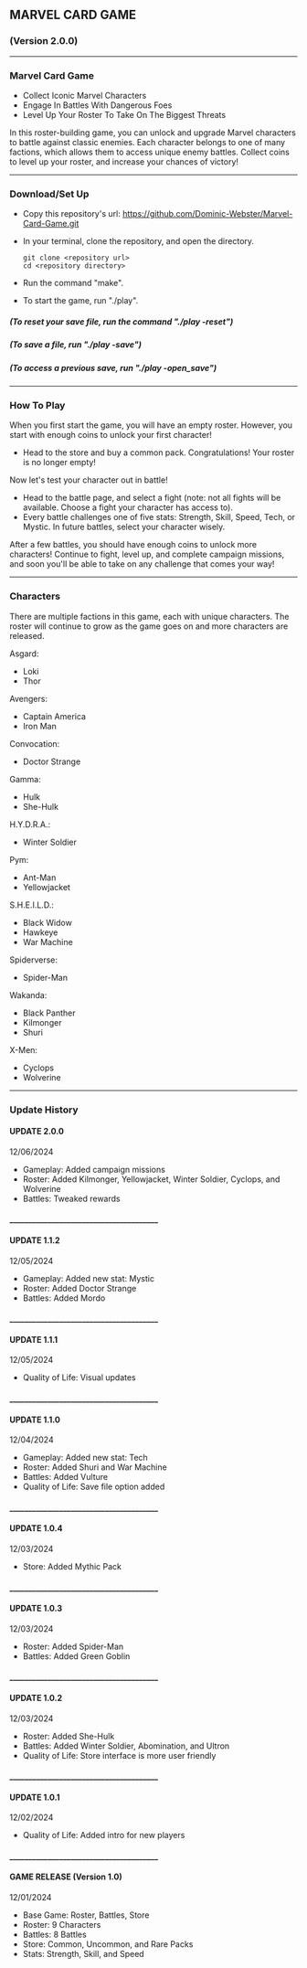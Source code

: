 ## MARVEL CARD GAME

### (Version 2.0.0)

---

### Marvel Card Game

- Collect Iconic Marvel Characters
- Engage In Battles With Dangerous Foes
- Level Up Your Roster To Take On The Biggest Threats

 In this roster-building game, you can unlock and upgrade Marvel characters to battle against classic enemies. Each character belongs to one of many factions, which allows them to access unique enemy battles. Collect coins to level up your roster, and increase your chances of victory!

---

### Download/Set Up

- Copy this repository's url: https://github.com/Dominic-Webster/Marvel-Card-Game.git
- In your terminal, clone the repository, and open the directory.

    ```console
    git clone <repository url>
    cd <repository directory>
    ```

- Run the command "make".
- To start the game, run "./play".

##### (To reset your save file, run the command "./play -reset")
##### (To save a file, run "./play -save")
##### (To access a previous save, run "./play -open_save")

---

### How To Play

 When you first start the game, you will have an empty roster. However, you start with enough coins to unlock your first character!

- Head to the store and buy a common pack. Congratulations! Your roster is no longer empty!

 Now let's test your character out in battle!

- Head to the battle page, and select a fight (note: not all fights will be available. Choose a fight your character has access to).
- Every battle challenges one of five stats: Strength, Skill, Speed, Tech, or Mystic. In future battles, select your character wisely.

 After a few battles, you should have enough coins to unlock more characters! Continue to fight, level up, and complete campaign missions, and soon you'll be able to take on any challenge that comes your way!

---

### Characters

 There are multiple factions in this game, each with unique characters. The roster will continue to grow as the game goes on and more characters are released.

Asgard:
- Loki
- Thor

Avengers:
- Captain America
- Iron Man

Convocation:
- Doctor Strange

Gamma:
- Hulk
- She-Hulk

H.Y.D.R.A.:
- Winter Soldier

Pym:
- Ant-Man
- Yellowjacket

S.H.E.I.L.D.:
- Black Widow
- Hawkeye
- War Machine

Spiderverse:
- Spider-Man

Wakanda:
- Black Panther
- Kilmonger
- Shuri

X-Men:
- Cyclops
- Wolverine

---

### Update History

#### UPDATE 2.0.0
12/06/2024
- Gameplay: Added campaign missions
- Roster: Added Kilmonger, Yellowjacket, Winter Soldier, Cyclops, and Wolverine
- Battles: Tweaked rewards

#### _______________________________________

#### UPDATE 1.1.2
12/05/2024
- Gameplay: Added new stat: Mystic
- Roster: Added Doctor Strange
- Battles: Added Mordo

#### _______________________________________

#### UPDATE 1.1.1
12/05/2024
- Quality of Life: Visual updates

#### _______________________________________

#### UPDATE 1.1.0
12/04/2024
- Gameplay: Added new stat: Tech
- Roster: Added Shuri and War Machine
- Battles: Added Vulture
- Quality of Life: Save file option added

#### _______________________________________

#### UPDATE 1.0.4
12/03/2024
- Store: Added Mythic Pack

#### _______________________________________

#### UPDATE 1.0.3
12/03/2024
- Roster: Added Spider-Man
- Battles: Added Green Goblin

#### _______________________________________

#### UPDATE 1.0.2
12/03/2024
- Roster: Added She-Hulk
- Battles: Added Winter Soldier, Abomination, and Ultron
- Quality of Life: Store interface is more user friendly

#### _______________________________________

#### UPDATE 1.0.1
12/02/2024
- Quality of Life: Added intro for new players

#### _______________________________________

#### GAME RELEASE (Version 1.0)
12/01/2024
- Base Game: Roster, Battles, Store
- Roster: 9 Characters
- Battles: 8 Battles
- Store: Common, Uncommon, and Rare Packs
- Stats: Strength, Skill, and Speed
